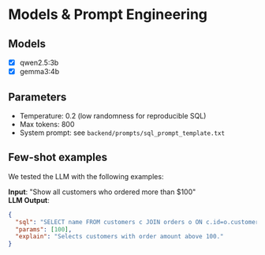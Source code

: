 # Models & Prompt Engineering

## Models
- [x] qwen2.5:3b
- [x] gemma3:4b

## Parameters
- Temperature: 0.2 (low randomness for reproducible SQL)
- Max tokens: 800
- System prompt: see `backend/prompts/sql_prompt_template.txt`

## Few-shot examples
We tested the LLM with the following examples:

**Input**: "Show all customers who ordered more than $100"  
**LLM Output**:
```json
{
  "sql": "SELECT name FROM customers c JOIN orders o ON c.id=o.customer_id WHERE o.amount > ?;",
  "params": [100],
  "explain": "Selects customers with order amount above 100."
}
```

